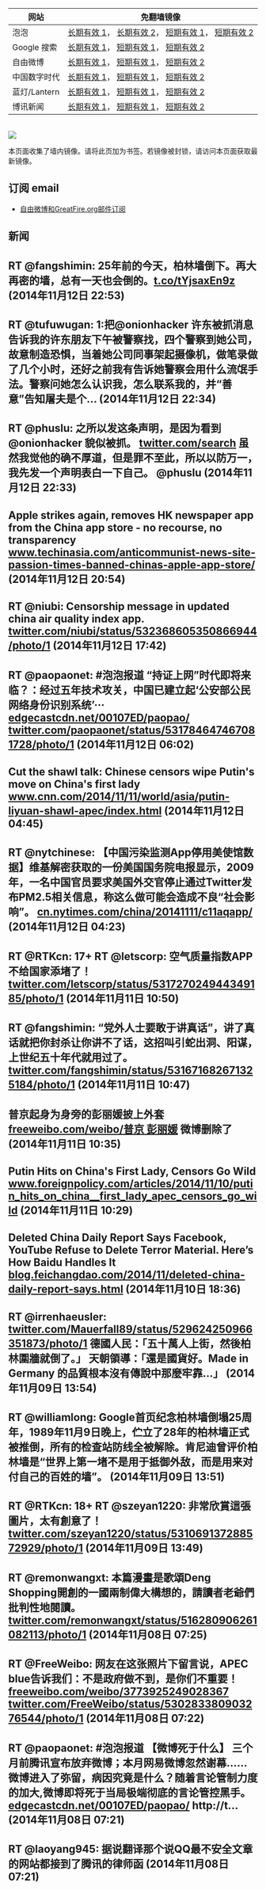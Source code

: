 <table>
    <thead>
        <tr>
            <th>网站</th>
            <th>免翻墙镜像</th>
        </tr>
    </thead>
    <tbody>    
        <tr>
            <td>泡泡</td>
            <td>            
                <a href="https://gp1.wpc.edgecastcdn.net/80107EF/soft.pingfan.pw/paopao/" target="jx1">长期有效 1</a>，            
                <a href="https://edgecastcdn.net/00107ED/paopao/" target="jx2">长期有效 2</a>，            
                <a href="https://paopao3.azurewebsites.net" target="jx3">短期有效 1</a>，            
                <a href="https://d19ysv8o6fv16v.cloudfront.net" target="jx4">短期有效 2</a>
            </td>
        </tr>    
        <tr>
            <td>Google 搜索</td>
            <td>            
                <a href="https://edgecastcdn.net/00107ED/g/" target="jx5">长期有效 1</a>，            
                <a href="https://865ba.azurewebsites.net" target="jx6">短期有效 1</a>，            
                <a href="https://d3vv89cvqbrqlq.cloudfront.net" target="jx7">短期有效 2</a>
            </td>
        </tr>    
        <tr>
            <td>自由微博</td>
            <td>            
                <a href="https://edgecastcdn.net/00107ED/freeweibo/" target="jx8">长期有效 1</a>，            
                <a href="https://fw6.azurewebsites.net" target="jx9">短期有效 1</a>，            
                <a href="https://d2fstso2jh4dhr.cloudfront.net" target="jx10">短期有效 2</a>
            </td>
        </tr>    
        <tr>
            <td>中国数字时代</td>
            <td>            
                <a href="https://edgecastcdn.net/00107ED/cdt/" target="jx11">长期有效 1</a>，            
                <a href="https://39bf.azurewebsites.net" target="jx12">短期有效 1</a>，            
                <a href="https://dazdu2iuzl72b.cloudfront.net" target="jx13">短期有效 2</a>
            </td>
        </tr>    
        <tr>
            <td>蓝灯/Lantern</td>
            <td>            
                <a href="https://edgecastcdn.net/00107ED/lantern/" target="jx14">长期有效 1</a>，            
                <a href="https://c7511.azurewebsites.net" target="jx15">短期有效 1</a>，            
                <a href="https://dx1djqjpnvurw.cloudfront.net" target="jx16">短期有效 2</a>
            </td>
        </tr>    
        <tr>
            <td>博讯新闻</td>
            <td>            
                <a href="https://gp1.wpc.edgecastcdn.net/80107EF/soft.pingfan.pw/boxun/" target="jx17">长期有效 1</a>，            
                <a href="https://boxun2.azurewebsites.net" target="jx18">短期有效 1</a>，            
                <a href="https://d3588w5hqzcepn.cloudfront.net" target="jx19">短期有效 2</a>
            </td>
        </tr>
    </tbody>
</table>
<br/>
<img src="https://raw.githubusercontent.com/greatfire/z/master/logos.gif" />

本页面收集了墙内镜像。请将此页加为书签。若镜像被封锁，请访问本页面获取最新镜像。

## 订阅 email
* <a href="https://b.us7.list-manage.com/subscribe?u=854fca58782082e0cbdf204a0&id=c78949b93c">自由微博和GreatFire.org邮件订阅</a>
    
## 新闻
RT @fangshimin: 25年前的今天，柏林墙倒下。再大再密的墙，总有一天也会倒的。<a href="https://t.co/tYjsaxEn9z" target="_BLANK">t.co/tYjsaxEn9z</a> (2014年11月12日 22:53)
 ---
RT @tufuwugan: 1:把@onionhacker 许东被抓消息告诉我的许东朋友下午被警察找，四个警察到她公司，故意制造恐惧，当着她公司同事架起摄像机，做笔录做了几个小时，还好之前我有告诉她警察会用什么流氓手法。警察问她怎么认识我，怎么联系我的，并“善意”告知屠夫是个… (2014年11月12日 22:34)
 ---
RT @phuslu: 之所以发这条声明，是因为看到 @onionhacker 貌似被抓。 <a href="https://twitter.com/search?src=typd&q=onionhacker" target="_BLANK">twitter.com/search</a> 虽然我觉他的确不厚道，但是罪不至此，所以以防万一，我先发一个声明表白一下自己。 @phuslu (2014年11月12日 22:33)
 ---
Apple strikes again, removes HK newspaper app from the China app store - no recourse, no transparency <a href="https://www.techinasia.com/anticommunist-news-site-passion-times-banned-chinas-apple-app-store/?utm_source=The+Sinocism+China+Newsletter&utm_campaign=fb937bcb6c-Sinocism11_11_1411_11_2014&utm_medium=email&utm_term=0_171f237867-fb937bcb6c-29605065&mc_cid=fb937bcb6c&mc_eid=2fb72b1f35" target="_BLANK">www.techinasia.com/anticommunist-news-site-passion-times-banned-chinas-apple-app-store/</a> (2014年11月12日 20:54)
 ---
RT @niubi: Censorship message in updated china air quality index app. <a href="https://twitter.com/niubi/status/532368605350866944/photo/1" target="_BLANK">twitter.com/niubi/status/532368605350866944/photo/1</a> (2014年11月12日 17:42)
 ---
RT @paopaonet: #泡泡报道 “持证上网”时代即将来临？：经过五年技术攻关，中国已建立起‘公安部公民网络身份识别系统’··· <a href="https://edgecastcdn.net/00107ED/paopao/?u=/article/259" target="_BLANK">edgecastcdn.net/00107ED/paopao/</a> <a href="https://twitter.com/paopaonet/status/531784647467081728/photo/1" target="_BLANK">twitter.com/paopaonet/status/531784647467081728/photo/1</a> (2014年11月12日 06:02)
 ---
Cut the shawl talk: Chinese censors wipe Putin's move on China's first lady <a href="http://www.cnn.com/2014/11/11/world/asia/putin-liyuan-shawl-apec/index.html" target="_BLANK">www.cnn.com/2014/11/11/world/asia/putin-liyuan-shawl-apec/index.html</a> (2014年11月12日 04:45)
 ---
RT @nytchinese: 【中国污染监测App停用美使馆数据】维基解密获取的一份美国国务院电报显示，2009年，一名中国官员要求美国外交官停止通过Twitter发布PM2.5相关信息，称这么做可能会造成不良“社会影响”。
<a href="http://cn.nytimes.com/china/20141111/c11aqapp/" target="_BLANK">cn.nytimes.com/china/20141111/c11aqapp/</a> (2014年11月12日 04:23)
 ---
RT @RTKcn: 17+ RT @letscorp: 空气质量指数APP不给国家添堵了！ <a href="https://twitter.com/letscorp/status/531727024944349185/photo/1" target="_BLANK">twitter.com/letscorp/status/531727024944349185/photo/1</a> (2014年11月11日 10:50)
 ---
RT @fangshimin: “党外人士要敢于讲真话”，讲了真话就把你封杀让你讲不了话，这招叫引蛇出洞、阳谋，上世纪五十年代就用过了。 <a href="https://twitter.com/fangshimin/status/531671682671325184/photo/1" target="_BLANK">twitter.com/fangshimin/status/531671682671325184/photo/1</a> (2014年11月11日 10:47)
 ---
普京起身为身旁的彭丽媛披上外套  <a href="https://freeweibo.com/weibo/%E6%99%AE%E4%BA%AC+%E5%BD%AD%E4%B8%BD%E5%AA%9B" target="_BLANK">freeweibo.com/weibo/普京 彭丽媛</a> 微博删除了 (2014年11月11日 10:35)
 ---
Putin Hits on China's First Lady, Censors Go Wild <a href="http://www.foreignpolicy.com/articles/2014/11/10/putin_hits_on_china__first_lady_apec_censors_go_wild" target="_BLANK">www.foreignpolicy.com/articles/2014/11/10/putin_hits_on_china__first_lady_apec_censors_go_wild</a> (2014年11月11日 10:29)
 ---
Deleted China Daily Report Says Facebook, YouTube Refuse to Delete Terror Material. Here’s How Baidu Handles It <a href="http://blog.feichangdao.com/2014/11/deleted-china-daily-report-says.html" target="_BLANK">blog.feichangdao.com/2014/11/deleted-china-daily-report-says.html</a> (2014年11月10日 18:36)
 ---
RT @irrenhaeusler: <a href="https://twitter.com/Mauerfall89/status/529624250966351873/photo/1" target="_BLANK">twitter.com/Mauerfall89/status/529624250966351873/photo/1</a>
德國人民：「五十萬人上街，然後柏林圍牆就倒了。」
天朝領導：「還是國貨好。Made in Germany 的品質根本沒有傳說中那麼牢靠...」 (2014年11月09日 13:54)
 ---
RT @williamlong: Google首页纪念柏林墙倒塌25周年，1989年11月9日晚上，伫立了28年的柏林墙正式被推倒，所有的检查站防线全被解除。肯尼迪曾评价柏林墙是“世界上第一堵不是用于抵御外敌，而是用来对付自己的百姓的墙”。 (2014年11月09日 13:51)
 ---
RT @RTKcn: 18+ RT @szeyan1220: 非常欣賞這張圖片，太有創意了！ <a href="https://twitter.com/szeyan1220/status/531069137288572929/photo/1" target="_BLANK">twitter.com/szeyan1220/status/531069137288572929/photo/1</a> (2014年11月09日 13:49)
 ---
RT @remonwangxt: 本篇漫畫是歌頌Deng Shopping開創的一國兩制偉大構想的，請讀者老爺們批判性地閱讀。 <a href="https://twitter.com/remonwangxt/status/516280906261082113/photo/1" target="_BLANK">twitter.com/remonwangxt/status/516280906261082113/photo/1</a> (2014年11月08日 07:25)
 ---
RT @FreeWeibo: 网友在这张照片下留言说，APEC blue告诉我们：不是政府做不到，是你们不重要！ <a href="https://freeweibo.com/weibo/3773925249028367" target="_BLANK">freeweibo.com/weibo/3773925249028367</a> <a href="https://twitter.com/FreeWeibo/status/530283380903276544/photo/1" target="_BLANK">twitter.com/FreeWeibo/status/530283380903276544/photo/1</a> (2014年11月08日 07:22)
 ---
RT @paopaonet: #泡泡报道 【微博死于什么】 三个月前腾讯宣布放弃微博；本月网易微博忽然谢幕......微博进入了弥留，病因究竟是什么？随着言论管制力度的加大,微博即将死于当局极端彻底的言论管控黑手。<a href="https://edgecastcdn.net/00107ED/paopao/?u=/article/256" target="_BLANK">edgecastcdn.net/00107ED/paopao/</a> http://t… (2014年11月08日 07:21)
 ---
RT @laoyang945: 据说翻译那个说QQ最不安全文章的网站都接到了腾讯的律师函 (2014年11月08日 07:21)
 ---
